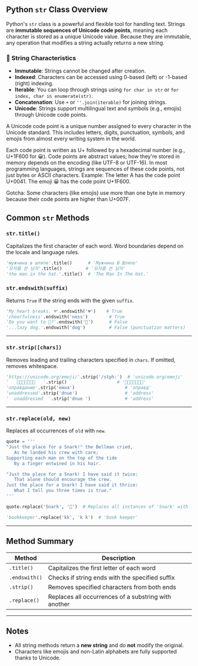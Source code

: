 ## Python `str` Class Overview

Python's `str` class is a powerful and flexible tool for handling text. Strings are **immutable sequences of Unicode code points**, meaning each character is stored as a unique Unicode value. Because they are immutable, any operation that modifies a string actually returns a new string.

### 🔹 String Characteristics

- **Immutable**: Strings cannot be changed after creation.
- **Indexed**: Characters can be accessed using 0-based (left) or -1-based (right) indexing.
- **Iterable**: You can loop through strings using `for char in str` or `for index, char in enumerate(str)`.
- **Concatenation**: Use `+` or `''.join(iterable)` for joining strings.
- **Unicode**: Strings support multilingual text and symbols (e.g., emojis) through Unicode code points.

A Unicode code point is a unique number assigned to every character in the Unicode standard. This includes letters, digits, punctuation, symbols, and emojis from almost every writing system in the world.

Each code point is written as U+ followed by a hexadecimal number (e.g., U+1F600 for 😀).
Code points are abstract values; how they're stored in memory depends on the encoding (like UTF-8 or UTF-16).
In most programming languages, strings are sequences of these code points, not just bytes or ASCII characters.
Example:
The letter A has the code point U+0041.
The emoji 😀 has the code point U+1F600.

Gotcha:
Some characters (like emojis) use more than one byte in memory because their code points are higher than U+007F.

## Common `str` Methods

### `str.title()`
Capitalizes the first character of each word. Word boundaries depend on the locale and language rules.

```python
'мужчина в шляпе'.title()      # 'Мужчина В Шляпе'
'모자를 쓴 남자'.title()         # '모자를 쓴 남자'
'the man in the hat.'.title()  # 'The Man In The Hat.'
```

### `str.endswith(suffix)`

Returns `True` if the string ends with the given `suffix`.

```python
'My heart breaks. 💔'.endswith('💔')    # True
'cheerfulness'.endswith('ness')        # True
'Do you want to 💃?'.endswith('💃')      # False
'...lazy dog.'.endswith('dog')         # False (punctuation matters)
```

---

### `str.strip([chars])`

Removes leading and trailing characters specified in `chars`. If omitted, removes whitespace.

```python
'https://unicode.org/emoji/'.strip('/stph:')  # 'unicode.org/emoji'
'   🐪🐪🐪🌟🐪🐪🐪   '.strip()                   # '🐪🐪🐪🌟🐪🐪🐪'
'оправдание'.strip('еина')                   # 'оправд'
'unaddressed'.strip('dnue')                  # 'address'
'  unaddressed  '.strip('dnue ')             # 'address'
```

---

### `str.replace(old, new)`

Replaces all occurrences of `old` with `new`.

```python
quote = '''
"Just the place for a Snark!" the Bellman cried,
   As he landed his crew with care;
Supporting each man on the top of the tide
   By a finger entwined in his hair.

"Just the place for a Snark! I have said it twice:
   That alone should encourage the crew.
Just the place for a Snark! I have said it thrice:
   What I tell you three times is true."
'''

quote.replace('Snark', '🐲')  # Replaces all instances of 'Snark' with '🐲'

'bookkeeper'.replace('kk', 'k k')  # 'book keeper'
```

---

## Method Summary

| Method        | Description                                          |
| ------------- | ---------------------------------------------------- |
| `.title()`    | Capitalizes the first letter of each word            |
| `.endswith()` | Checks if string ends with the specified suffix      |
| `.strip()`    | Removes specified characters from both ends          |
| `.replace()`  | Replaces all occurrences of a substring with another |

---

## Notes

* All string methods return a **new string** and do **not** modify the original.
* Characters like emojis and non-Latin alphabets are fully supported thanks to Unicode.

